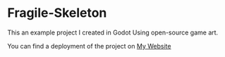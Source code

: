 # Fragile-Skeleton
This an example project I created in Godot Using open-source game art.

You can find a deployment of the project on [My Website](https://sistav.com/fragile/)
